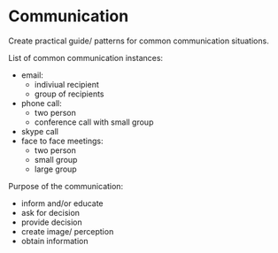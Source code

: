# Communication
Create practical guide/ patterns for common communication situations.

List of common communication instances:
- email:
  - indiviual recipient
  - group of recipients
- phone call:
  - two person
  - conference call with small group
- skype call
- face to face meetings:
  - two person
  - small group
  - large group
 
 Purpose of the communication:
 - inform and/or educate
 - ask for decision
 - provide decision
 - create image/ perception
 - obtain information
